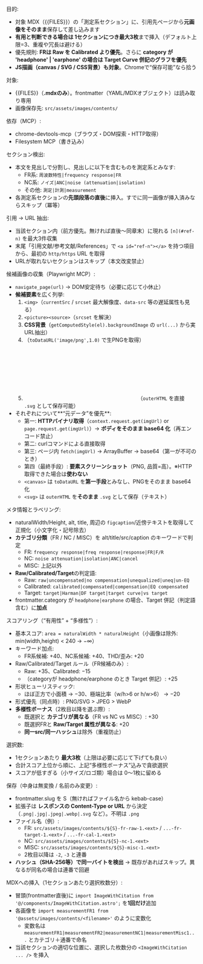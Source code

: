 目的:
- 対象 MDX（{{FILES}}）の「測定系セクション」に、引用先ページから**元画像をそのまま**保存して差し込みます
- **有用と判断できる場合は 1セクションにつき最大3枚**まで挿入（デフォルト上限=3、重複や冗長は避ける）
- 優先規則: **FRは Raw を Calibrated より優先**。さらに **category が 'headphone' | 'earphone' の場合は Target Curve 併記のグラフを優先**
- **JS描画（canvas / SVG / CSS背景）も対象**。Chromeで“保存可能”なら拾う

対象:
- {{FILES}}（**.mdxのみ**）。frontmatter（YAML/MDXオブジェクト）は読み取り専用
- 画像保存先: `src/assets/images/contents/`

依存（MCP）:
- chrome-devtools-mcp（ブラウズ・DOM探索・HTTP取得）
- Filesystem MCP（書き込み）

セクション検出:
- 本文を見出しで分割し、見出しに以下を含むものを測定系とみなす:
  - FR系: `周波数特性|frequency response|FR`
  - NC系: `ノイズ|ANC|noise (attenuation|isolation)`
  - その他: `測定|計測|measurement`
- 各測定系セクションの**先頭段落の直後**に挿入。すでに同一画像が挿入済みならスキップ（冪等）

引用 → URL 抽出:
- 当該セクション内（前方優先。無ければ直後〜同章末）に現れる `[n](#ref-n)` を最大3件収集
- 末尾「引用文献/参考文献/References」で `<a id="ref-n"></a>` を持つ項目から、最初の `http/https` URL を取得
- URLが取れないセクションはスキップ（本文改変禁止）

候補画像の収集（Playwright MCP）:
- `navigate_page(url)` → DOM安定待ち（必要に応じて小休止）
- **候補要素**を広く列挙:
  1) `<img>`（`currentSrc` / `srcset` 最大解像度、`data-src` 等の遅延属性も見る）
  2) `<picture><source>`（`srcset` を解決）
  3) **CSS背景**（`getComputedStyle(el).backgroundImage` の `url(...)` から実URL抽出）
  4) **<canvas>**（`toDataURL('image/png',1.0)` で生PNGを取得）
  5) **<svg>**（`outerHTML` を直接 `.svg` として保存可能）
- それぞれについて**“元データ”を優先**:
  - 第一: **HTTPバイナリ取得**（`context.request.get(imgUrl)` or `page.request.get(imgUrl)`）→ **ボディをそのまま base64 化**（再エンコード禁止）
  - 第二: curlコマンドによる直接取得
  - 第三: ページ内 `fetch(imgUrl)` → ArrayBuffer → base64（第一が不可のとき）
  - 第四（最終手段）: **要素スクリーンショット**（PNG, 品質=高）。※HTTP取得できた場合は**使わない**
  - `<canvas>` は `toDataURL` を**第一手段**とみなし、PNGをそのまま base64 化
  - `<svg>` は `outerHTML` を**そのまま** `.svg` として保存（テキスト）

メタ情報とラベリング:
- naturalWidth/Height, alt, title, 周辺の `figcaption`/近傍テキストを取得して正規化（小文字化・記号除去）
- **カテゴリ分類**（FR / NC / MISC）を alt/title/src/caption のキーワードで判定
  - FR: `frequency response|freq response|response|FR|F/R`
  - NC: `noise attenuation|isolation|ANC|cancel`
  - MISC: 上記以外
- **Raw/Calibrated/Target**の判定語:
  - Raw: `raw|uncompensated|no compensation|unequalized|uneq|un-EQ`
  - Calibrated: `calibrated|compensated|compensation|EQ compensated`
  - Target: `target|Harman|DF target|target curve|vs target`
- frontmatter.category が `headphone|earphone` の場合、Target 併記（判定語含む）に**加点**

スコアリング（“有用性” + “多様性”）:
- 基本スコア: `area = naturalWidth * naturalHeight`（小画像は除外: min(width,height) < 240 → −∞）
- キーワード加点:
  - FR系候補: +40、NC系候補: +40、THD/歪み: +20
- Raw/Calibrated/Target ルール（FR候補のみ）:
  - Raw: +35、Calibrated: −15
  - （categoryが headphone/earphone のとき Target 併記）: +25
- 形状ヒューリスティック:
  - ほぼ正方で小面積 → −30、極端比率（w/h>6 or h/w>6） → −20
- 形式優先（同点時）: PNG/SVG > JPEG > WebP
- **多様性ボーナス**（2枚目以降を選ぶ際）:
  - 既選択と **カテゴリが異なる**（FR vs NC vs MISC）: +30
  - 既選択FRと **Raw/Target 属性が異なる**: +20
  - **同一src/同一ハッシュ**は除外（重複防止）

選択数:
- 1セクションあたり **最大3枚**（上限は必要に応じて下げても良い）
- 合計スコア上位から順に、上記“多様性ボーナス”込みで貪欲選択
- スコアが低すぎる（小サイズ/ロゴ類）場合は 0〜1枚に留める

保存（中身は無変換 / 名前のみ変更）:
- frontmatter.slug を S（無ければファイル名から kebab-case）
- 拡張子は **レスポンスの Content-Type or URL** から決定（`.png|.jpg|.jpeg|.webp|.svg` など）。不明は `.png`
- ファイル名（例）:
  - FR: `src/assets/images/contents/${S}-fr-raw-1.<ext>` / `...-fr-target-1.<ext>` / `...-fr-cal-1.<ext>`
  - NC: `src/assets/images/contents/${S}-nc-1.<ext>`
  - MISC: `src/assets/images/contents/${S}-misc-1.<ext>`
  - 2枚目以降は `-2`, `-3` と連番
- **ハッシュ（SHA-256等）で同一バイトを検出** → 既存があればスキップ。異なるが同名の場合は連番で回避

MDXへの挿入（1セクションあたり選択枚数分）:
- 冒頭(frontmatter直後)に `import ImageWithCitation from '@/components/ImageWithCitation.astro';` を**1回だけ**追加
- 各画像を `import measurementFR1 from '@assets/images/contents/<filename>'` のように変数化
  - 変数名は `measurementFR1|measurementFR2|measurementNC1|measurementMisc1...` とカテゴリ＋通番で命名
- 当該セクションの適切な位置に、選択した枚数分の `<ImageWithCitation ... />` を挿入
